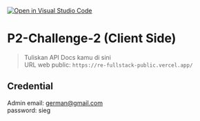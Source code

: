 [![Open in Visual Studio Code](https://classroom.github.com/assets/open-in-vscode-2e0aaae1b6195c2367325f4f02e2d04e9abb55f0b24a779b69b11b9e10269abc.svg)](https://classroom.github.com/online_ide?assignment_repo_id=15354227&assignment_repo_type=AssignmentRepo)
# P2-Challenge-2 (Client Side)

> Tuliskan API Docs kamu di sini  
URL web public: `https://re-fullstack-public.vercel.app/`  
   
## Credential  
Admin
email: german@gmail.com  
password: sieg  
